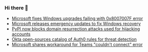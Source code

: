 ### Hi there 👋

<!--START_SECTION:feed-->
* [Microsoft fixes Windows upgrades failing with 0x8007007F error](https://www.bleepingcomputer.com/news/microsoft/microsoft-fixes-windows-upgrades-failing-with-0x8007007f-error/)
* [Microsoft releases emergency updates to fix Windows recovery](https://www.bleepingcomputer.com/news/microsoft/microsoft-releases-emergency-updates-to-fix-windows-recovery/)
* [PyPI now blocks domain resurrection attacks used for hijacking accounts](https://www.bleepingcomputer.com/news/security/pypi-now-blocks-domain-resurrection-attacks-used-for-hijacking-accounts/)
* [Okta open-sources catalog of Auth0 rules for threat detection](https://www.bleepingcomputer.com/news/security/okta-open-sources-catalog-of-auth0-rules-for-threat-detection/)
* [Microsoft shares workaround for Teams "couldn't connect" error](https://www.bleepingcomputer.com/news/microsoft/microsoft-shares-workaround-for-teams-couldnt-connect-error/)
<!--END_SECTION:feed-->

<!--
**frankenk/frankenk** is a ✨ _special_ ✨ repository because its `README.md` (this file) appears on your GitHub profile.

Here are some ideas to get you started:

- 🔭 I’m currently working on ...
- 🌱 I’m currently learning ...
- 👯 I’m looking to collaborate on ...
- 🤔 I’m looking for help with ...
- 💬 Ask me about ...
- 📫 How to reach me: ...
- 😄 Pronouns: ...
- ⚡ Fun fact: ...
-->



